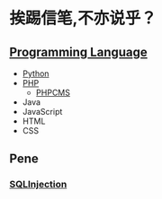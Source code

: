 # 挨踢信笔,不亦说乎？

## [Programming Language](https://github.com/newbienewbie/notes/tree/master/ProgrammingLanguage)

* [Python](https://github.com/newbienewbie/notes/tree/master/ProgrammingLanguage/Python)
* [PHP]()
    * [PHPCMS](https://github.com/newbienewbie/notes/tree/master/ProgrammingLanguage/PHP/PHPCMS)
* Java
* JavaScript
* HTML
* CSS


## Pene

### [SQLInjection](https://github.com/newbienewbie/notes/tree/master/Pene/SqlInjection)




